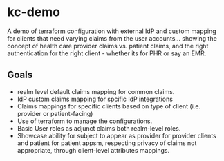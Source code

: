 # kc-demo

A demo of terraform configuration with external IdP and custom mapping for clients that need varying claims from the user accounts... showing the concept of health care provider claims vs. patient claims, and the right authentication for the right client - whether its for PHR or say an EMR.

## Goals

- realm level default claims mapping for common claims.
- IdP custom claims mapping for spcific IdP integrations
- Claims mappings for specific clients based on type of client (i.e. provider or patient-facing)
- Use of terraform to manage the configurations.
- Basic User roles as adjunct claims both realm-level roles.
- Showcase ability for subject to appear as provider for provider clients and patient for patient appsm, respecting privacy of claims not appropriate, through client-level attributes mappings.